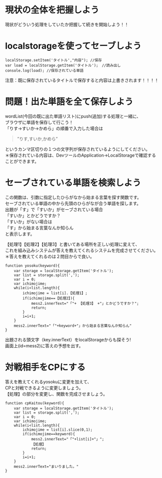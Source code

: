 # 現状の全体を把握しよう
現状がどういう処理をしていたか把握して続きを開始しよう！！  

# localstorageを使ってセーブしよう
```
localStorage.setItem('タイトル',"内容"); //保存
var load = localStorage.getItem('タイトル');　//読み出し
console.log(load); //保存されている単語
```
注意：既に保存されているタイトルで保存すると内容は上書きされます！！！！

# 問題！出た単語を全て保存しよう

wordList(今回の既に出た単語リスト)にpush(追加)する処理と一緒に、  
ブラウザに単語を保存して行こう！    
「りす→すいか→かめら」の順番で入力した場合は
 > ”りす,すいか,かめら”

というカンマ区切りの１つの文字列が保存されているようにしてください。  
＊保存されている内容は、DevツールのApplication->LocalStorageで確認することができます。  


# セーブされている単語を検索しよう

この関数は、引数に指定したひらがなから始まる言葉を探す関数です。  
セーブされている単語の中から先頭のひらがなが合う単語を探します。  
出題が「す」で「すいか」がセーブされている場合  
「すいか」とかどうですか？    
「すいか」がない場合は   
「す」から始まる言葉なんか知らん  
と表示します。  
  
【処理1】【処理2】【処理3】と書いてある場所を正しい処理に変えて、  
これを組み込みシステムが答えを教えてくれるシステムを完成させてください。  
＊答えを教えてくれるのは２問目からで良い。  

```
function yosoku(keyword){
    var storage = localStorage.getItem('タイトル');
    var list = storage.split(',');
    var i = 0;
    var ichimojime;
    while(i<list.length){
        ichimojime = list[i].【処理1】;
        if(ichimojime==【処理2】){
            mess2.innerText="「"+ 【処理3】 +"」とかどうですか？";
            return;
        }
        i=i+1;
    }
    mess2.innerText="「"+keyword+"」から始まる言葉なんか知らん"
}
```


出題される頭文字（key.innerText）をlocalStorageからも探そう!   
画面上(id=mess2)に答えの予想を出す。  




# 対戦相手をCPにする
答えを教えてくれるyosokuに変更を加えて、  
CPと対戦できるように変更しましょう。  
【処理】の部分を変更し、関数を完成させましょう。
```
function cpKaitou(keyword){
    var storage = localStorage.getItem('タイトル');
    var list = storage.split(',');
    var i = 0;
    var ichimojime;
    while(i<list.length){
        ichimojime = list[i].slice(0,1);
        if(ichimojime==keyword){
            mess2.innerText="「"+list[i]+"」";
            【処理】
            return;
        }
        i=i+1;
    }
    mess2.innerText="まいりました。"
}
```


# 